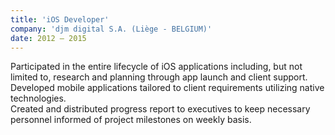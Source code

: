 ```yaml
---
title: 'iOS Developer'
company: 'djm digital S.A. (Liège - BELGIUM)'
date: 2012 – 2015
---
```


Participated in the entire lifecycle of iOS applications including, but not limited to, research and planning through app launch and client support.\
Developed mobile applications tailored to client requirements utilizing native technologies.\
Created and distributed progress report to executives to keep necessary personnel informed of project milestones on weekly basis.

